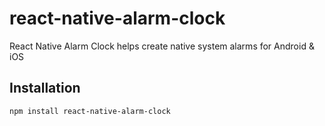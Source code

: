 # react-native-alarm-clock

React Native Alarm Clock helps create native system alarms for Android & iOS

## Installation

```sh
npm install react-native-alarm-clock
```